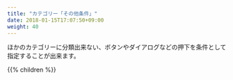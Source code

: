 ```yaml
---
title: "カテゴリー「その他条件」"
date: 2018-01-15T17:07:50+09:00
weight: 40
---
```


ほかのカテゴリーに分類出来ない、ボタンやダイアログなどの押下を条件として指定することが出来ます。

{{% children  %}}
